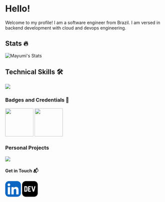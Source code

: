 # Hello!
Welcome to my profile! I am a software engineer from Brazil. I am versed in backend development with cloud and devops engineering.

## Stats 🔥 

![Mayumi's Stats](https://github-readme-stats.vercel.app/api?username=mayumisiano&theme=buefy&show_icons=true&hide_border=true&count_private=true)

## Technical Skills 🛠️
<a href="https://skillicons.dev"><img src="https://skillicons.dev/icons?i=java,spring,javascript,nodejs,nestjs,express,python,cs,dotnet,postgresql,mongodb,mysql,git,gitlab,aws,gcp,docker"/></a>

### Badges and Credentials 🔰

<div>
<a href="https://www.credential.net/b0ed051a-eaf6-41ee-8446-a866821f4e03#gs.4h6hbq"><img src="https://arki1.com/wp-content/uploads/2022/02/certificate-cloud-digital-leader-google-cloud.png" width=90 height=90/></a>
<a href="https://www.credly.com/earner/earned/badge/86e7bb21-9176-44b1-bb44-3750647dc605"><img src="https://images.credly.com/size/680x680/images/00634f82-b07f-4bbd-a6bb-53de397fc3a6/image.png" width=90 height=90/></a>

### Personal Projects
<a  href="https://github.com/mayumisiano/microeletronica">
  <img align="center" src="https://github-readme-stats.vercel.app/api/pin/?username=mayumisiano&repo=microeletronica&show_icons=true&line_height=35&title_color=111&text_color=111&icon_color=111&bg_color=ffff"/>
</a>

#### Get in Touch 📬
	
<div>
 <a href="https://www.linkedin.com/in/paulamsiano/" target="_blank"><img src="https://raw.githubusercontent.com/tandpfun/skill-icons/65dea6c4eaca7da319e552c09f4cf5a9a8dab2c8/icons/LinkedIn.svg" width="50" height="50"></a>
<a href="https://dev.to/mayumi" target="_blank"><img src="https://raw.githubusercontent.com/tandpfun/skill-icons/65dea6c4eaca7da319e552c09f4cf5a9a8dab2c8/icons/DevTo-Dark.svg" width="50" height="50" target="_blank"></a>
</div>
